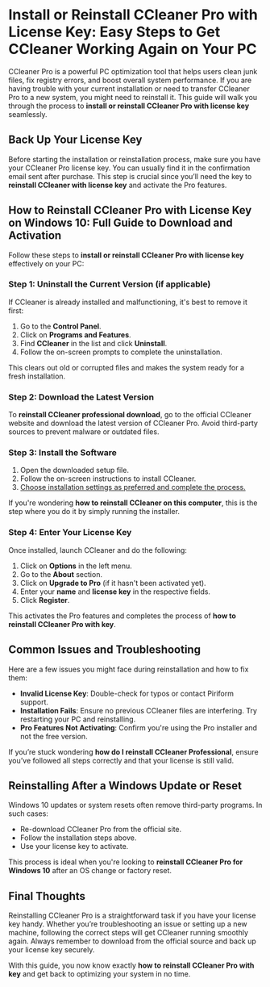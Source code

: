 
# Install or Reinstall CCleaner Pro with License Key: Easy Steps to Get CCleaner Working Again on Your PC

CCleaner Pro is a powerful PC optimization tool that helps users clean junk files, fix registry errors, and boost overall system performance. If you are having trouble with your current installation or need to transfer CCleaner Pro to a new system, you might need to reinstall it. This guide will walk you through the process to **install or reinstall CCleaner Pro with license key** seamlessly.


## Back Up Your License Key

Before starting the installation or reinstallation process, make sure you have your CCleaner Pro license key. You can usually find it in the confirmation email sent after purchase. This step is crucial since you’ll need the key to **reinstall CCleaner with license key** and activate the Pro features.



## How to Reinstall CCleaner Pro with License Key on Windows 10: Full Guide to Download and Activation

Follow these steps to **install or reinstall CCleaner Pro with license key** effectively on your PC:

### Step 1: Uninstall the Current Version (if applicable)

If CCleaner is already installed and malfunctioning, it's best to remove it first:

1. Go to the **Control Panel**.  
2. Click on **Programs and Features**.  
3. Find **CCleaner** in the list and click **Uninstall**.  
4. Follow the on-screen prompts to complete the uninstallation.

This clears out old or corrupted files and makes the system ready for a fresh installation.


### Step 2: Download the Latest Version

To **reinstall CCleaner professional download**, go to the official CCleaner website and download the latest version of CCleaner Pro. Avoid third-party sources to prevent malware or outdated files.


### Step 3: Install the Software

1. Open the downloaded setup file.  
2. Follow the on-screen instructions to install CCleaner.  
3. [Choose installation settings as preferred and complete the process.](https://ccleanertutorial.readthedocs.io/)

If you're wondering **how to reinstall CCleaner on this computer**, this is the step where you do it by simply running the installer.


### Step 4: Enter Your License Key

Once installed, launch CCleaner and do the following:

1. Click on **Options** in the left menu.  
2. Go to the **About** section.  
3. Click on **Upgrade to Pro** (if it hasn't been activated yet).  
4. Enter your **name** and **license key** in the respective fields.  
5. Click **Register**.

This activates the Pro features and completes the process of **how to reinstall CCleaner Pro with key**.



## Common Issues and Troubleshooting

Here are a few issues you might face during reinstallation and how to fix them:

- **Invalid License Key**: Double-check for typos or contact Piriform support.  
- **Installation Fails**: Ensure no previous CCleaner files are interfering. Try restarting your PC and reinstalling.  
- **Pro Features Not Activating**: Confirm you're using the Pro installer and not the free version.

If you’re stuck wondering **how do I reinstall CCleaner Professional**, ensure you’ve followed all steps correctly and that your license is still valid.



## Reinstalling After a Windows Update or Reset

Windows 10 updates or system resets often remove third-party programs. In such cases:

- Re-download CCleaner Pro from the official site.  
- Follow the installation steps above.  
- Use your license key to activate.

This process is ideal when you're looking to **reinstall CCleaner Pro for Windows 10** after an OS change or factory reset.



## Final Thoughts

Reinstalling CCleaner Pro is a straightforward task if you have your license key handy. Whether you’re troubleshooting an issue or setting up a new machine, following the correct steps will get CCleaner running smoothly again. Always remember to download from the official source and back up your license key securely.

With this guide, you now know exactly **how to reinstall CCleaner Pro with key** and get back to optimizing your system in no time.
